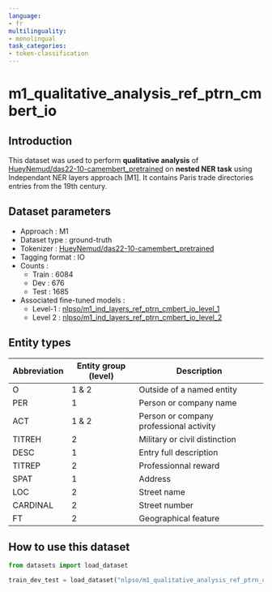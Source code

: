 ```yaml
---
language:
- fr
multilinguality:
- monolingual
task_categories:
- token-classification
---
```


# m1_qualitative_analysis_ref_ptrn_cmbert_io

## Introduction

This dataset was used to perform **qualitative analysis** of [HueyNemud/das22-10-camembert_pretrained](https://huggingface.co/HueyNemud/das22-10-camembert_pretrained) on **nested NER task** using Independant NER layers approach [M1]. 
It contains Paris trade directories entries from the 19th century.

## Dataset parameters

* Approach : M1
* Dataset type : ground-truth
* Tokenizer : [HueyNemud/das22-10-camembert_pretrained](https://huggingface.co/HueyNemud/das22-10-camembert_pretrained)
* Tagging format : IO
* Counts : 
    * Train : 6084
    * Dev : 676
    * Test : 1685
* Associated fine-tuned models :
    * Level-1 : [nlpso/m1_ind_layers_ref_ptrn_cmbert_io_level_1](https://huggingface.co/nlpso/m1_ind_layers_ref_ptrn_cmbert_io_level_1)
    * Level 2 : [nlpso/m1_ind_layers_ref_ptrn_cmbert_io_level_2](https://huggingface.co/nlpso/m1_ind_layers_ref_ptrn_cmbert_io_level_2)
    
## Entity types

Abbreviation|Entity group (level)|Description
-|-|-
O |1 & 2|Outside of a named entity
PER |1|Person or company name
ACT |1 & 2|Person or company professional activity
TITREH |2|Military or civil distinction
DESC |1|Entry full description
TITREP |2|Professionnal reward
SPAT |1|Address
LOC |2|Street name
CARDINAL |2|Street number
FT |2|Geographical feature

## How to use this dataset

```python
from datasets import load_dataset

train_dev_test = load_dataset("nlpso/m1_qualitative_analysis_ref_ptrn_cmbert_io")

